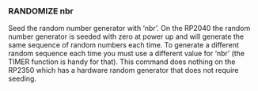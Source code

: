 

### RANDOMIZE nbr

 Seed the random number generator with ‘nbr’. On the RP2040 the random number generator is seeded with zero at power up and will generate the same sequence of random numbers each time. To generate a different random sequence each time you must use a different value for ‘nbr’ (the TIMER function is handy for that). This command does nothing on the RP2350 which has a hardware random generator that does not require seeding.